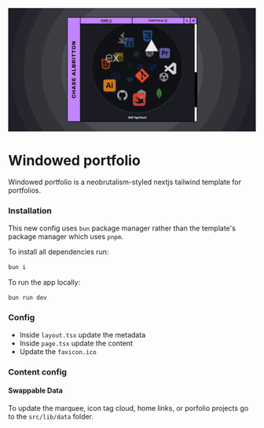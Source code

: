 <img src="public/website.png" />

# Windowed portfolio

Windowed portfolio is a neobrutalism-styled nextjs tailwind template for portfolios.

### Installation

This new config uses `bun` package manager rather than the template's package manager which uses `pnpm`.

To install all dependencies run:

```bash
bun i
```

To run the app locally:

```bash
bun run dev
```

### Config

- Inside `layout.tsx` update the metadata
- Inside `page.tsx` update the content
- Update the `favicon.ico`

### Content config

#### Swappable Data

To update the marquee, icon tag cloud, home links, or porfolio projects go to the `src/lib/data` folder. 


